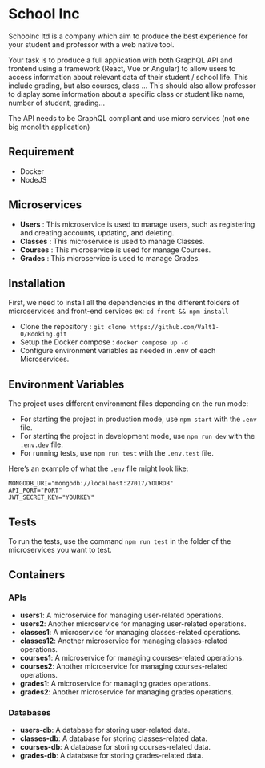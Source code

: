 # School Inc

SchooInc ltd is a company which aim to produce the best experience for your student and professor with a web native tool.

Your task is to produce a full application with both GraphQL API and frontend using a framework (React, Vue or Angular) to allow users to access information about relevant data of their student / school life. This include grading, but also courses, class ...
This should also allow professor to display some information about a specific class or student like name, number of student, grading...

The API needs to be GraphQL compliant and use micro services (not one big monolith application)

## Requirement
- Docker
- NodeJS

## Microservices

- **Users** : This microservice is used to manage users, such as registering and creating accounts, updating, and deleting.
- **Classes** : This microservice is used to manage Classes.
- **Courses** : This microservice is used for manage Courses.
- **Grades** : This microservice is used to manage Grades.



## Installation

First, we need to install all the dependencies in the different folders of microservices and front-end services
ex: `cd front && npm install`

- Clone the repository : `git clone https://github.com/Valt1-0/Booking.git`
- Setup the Docker compose : `docker compose up -d`
- Configure environment variables as needed in .env of each Microservices.



## Environment Variables

The project uses different environment files depending on the run mode:

- For starting the project in production mode, use `npm start` with the `.env` file.
- For starting the project in development mode, use `npm run dev` with the `.env.dev` file.
- For running tests, use `npm run test` with the `.env.test` file.

Here’s an example of what the `.env` file might look like:

```env
MONGODB_URI="mongodb://localhost:27017/YOURDB"
API_PORT="PORT"
JWT_SECRET_KEY="YOURKEY"
```

## Tests

To run the tests, use the command `npm run test` in the folder of the microservices you want to test.

## Containers

### APIs

- **users1**: A microservice for managing user-related operations.
- **users2**: Another microservice for managing user-related operations. 
- **classes1**: A microservice for managing classes-related operations. 
- **classes12**: Another microservice for managing classes-related operations. 
- **courses1**: A microservice for managing courses-related operations.
- **courses2**: Another microservice for managing courses-related operations.
- **grades1**: A microservice for managing grades operations.
- **grades2**: Another microservice for managing grades operations.

### Databases

- **users-db**: A database for storing user-related data.
- **classes-db**: A database for storing classes-related data.
- **courses-db**: A database for storing courses-related data.
- **grades-db**: A database for storing grades-related data.

